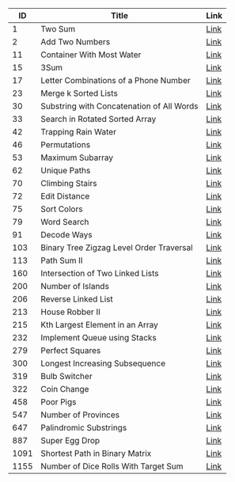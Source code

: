 | ID  | Title                                                | Link                                         |
|-----|------------------------------------------------------|----------------------------------------------|
| 1   | Two Sum                                              | [Link](https://leetcode.com/problems/two-sum/) |
| 2   | Add Two Numbers                                     | [Link](https://leetcode.com/problems/add-two-numbers/) |
| 11  | Container With Most Water                           | [Link](https://leetcode.com/problems/container-with-most-water/) |
| 15  | 3Sum                                                 | [Link](https://leetcode.com/problems/3sum/) |
| 17  | Letter Combinations of a Phone Number               | [Link](https://leetcode.com/problems/letter-combinations-of-a-phone-number/) |
| 23  | Merge k Sorted Lists                                | [Link](https://leetcode.com/problems/merge-k-sorted-lists/) |
| 30  | Substring with Concatenation of All Words           | [Link](https://leetcode.com/problems/substring-with-concatenation-of-all-words/) |
| 33  | Search in Rotated Sorted Array                      | [Link](https://leetcode.com/problems/search-in-rotated-sorted-array/) |
| 42  | Trapping Rain Water                                 | [Link](https://leetcode.com/problems/trapping-rain-water/) |
| 46  | Permutations                                         | [Link](https://leetcode.com/problems/permutations/) |
| 53  | Maximum Subarray                                    | [Link](https://leetcode.com/problems/maximum-subarray/) |
| 62  | Unique Paths                                        | [Link](https://leetcode.com/problems/unique-paths/) |
| 70  | Climbing Stairs                                     | [Link](https://leetcode.com/problems/climbing-stairs/) |
| 72  | Edit Distance                                       | [Link](https://leetcode.com/problems/edit-distance/) |
| 75  | Sort Colors                                         | [Link](https://leetcode.com/problems/sort-colors/) |
| 79  | Word Search                                         | [Link](https://leetcode.com/problems/word-search/) |
| 91  | Decode Ways                                         | [Link](https://leetcode.com/problems/decode-ways/) |
| 103 | Binary Tree Zigzag Level Order Traversal            | [Link](https://leetcode.com/problems/binary-tree-zigzag-level-order-traversal/)  |
| 113 | Path Sum II                                         | [Link](https://leetcode.com/problems/path-sum-ii/)       |
| 160 | Intersection of Two Linked Lists                    | [Link](https://leetcode.com/problems/intersection-of-two-linked-lists/)    |
| 200 | Number of Islands                                   | [Link](https://leetcode.com/problems/number-of-islands/)     |
| 206 | Reverse Linked List                                 | [Link](https://leetcode.com/problems/reverse-linked-list/)       |
| 213 | House Robber II                                     | [Link](https://leetcode.com/problems/house-robber-ii/)    |
| 215 | Kth Largest Element in an Array                    | [Link](https://leetcode.com/problems/kth-largest-element-in-an-array/)     |
| 232 | Implement Queue using Stacks                       | [Link](https://leetcode.com/problems/implement-queue-using-stacks/)     |
| 279 | Perfect Squares                                     | [Link](https://leetcode.com/problems/perfect-squares/)    |
| 300 | Longest Increasing Subsequence                      |  [Link](https://leetcode.com/problems/longest-increasing-subsequence/)       |
| 319 | Bulb Switcher                                       | [Link](https://leetcode.com/problems/bulb-switcher/)          |
| 322 | Coin Change                                         | [Link](https://leetcode.com/problems/coin-change/)     |
| 458 | Poor Pigs                                           |  [Link](https://leetcode.com/problems/poor-pigs/)    |
| 547 | Number of Provinces                                 | [Link](https://leetcode.com/problems/number-of-provinces/)       |
| 647 | Palindromic Substrings                              |  [Link](https://leetcode.com/problems/palindromic-substrings/)       |
| 887 | Super Egg Drop                                      |  [Link](https://leetcode.com/problems/super-egg-drop/)           |
| 1091| Shortest Path in Binary Matrix                      |   [Link](https://leetcode.com/problems/shortest-path-in-binary-matrix/)         |
| 1155| Number of Dice Rolls With Target Sum                |   [Link](https://leetcode.com/problems/number-of-dice-rolls-with-target-sum/)    |

